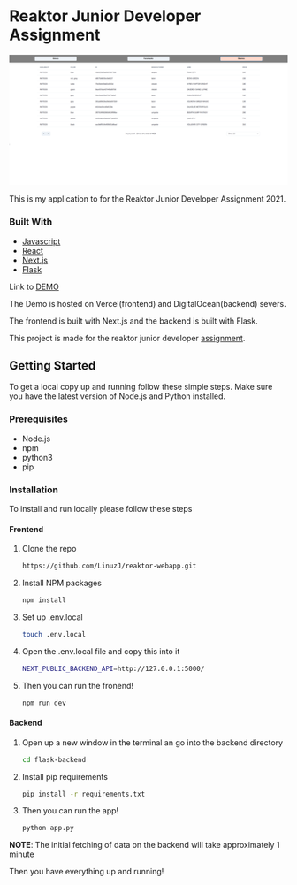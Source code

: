 # Reaktor Junior Developer Assignment

![demo](./readme-img/demo.png)

This is my application to for the Reaktor Junior Developer Assignment 2021.

### Built With

- [Javascript](https://www.javascript.com/)
- [React](https://reactjs.org/)
- [Next.js](https://nextjs.org/)
- [Flask](https://flask.palletsprojects.com/en/1.1.x/)

Link to [DEMO](https://reaktor-webapp.vercel.app/)

The Demo is hosted on Vercel(frontend) and DigitalOcean(backend) severs.

The frontend is built with Next.js and the backend is built with Flask.

This project is made for the reaktor junior developer [assignment](https://www.reaktor.com/junior-dev-assignment/).

## Getting Started

To get a local copy up and running follow these simple steps. Make sure you have the latest version of Node.js and Python installed.

### Prerequisites

- Node.js
- npm
- python3
- pip

### Installation

To install and run locally please follow these steps

#### Frontend
1. Clone the repo
   ```sh
   https://github.com/LinuzJ/reaktor-webapp.git
   ```
2. Install NPM packages
   ```sh
   npm install
   ```
3. Set up .env.local
   ```sh
   touch .env.local
   ```
4. Open the .env.local file and copy this into it
   ```sh
   NEXT_PUBLIC_BACKEND_API=http://127.0.0.1:5000/
   ```
5. Then you can run the fronend!
   ```sh
   npm run dev
   ```
   
#### Backend
1. Open up a new window in the terminal an go into the backend directory
   ```sh
   cd flask-backend
   ```
2. Install pip requirements
   ```sh
   pip install -r requirements.txt
   ```
3. Then you can run the app!
   ```sh
   python app.py
   ```
**NOTE**: The initial fetching of data on the backend will take approximately 1 minute

Then you have everything up and running!
